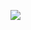 ![](http://www.plantuml.com/plantuml/proxy?cache=no&src=https://raw.githubusercontent.com/oleksandrblazhko/ai204-belobrov/laboratory-work-7/2-SoftwareDesign/2.7-PlantUML/UML-ConceptClasses.puml)
